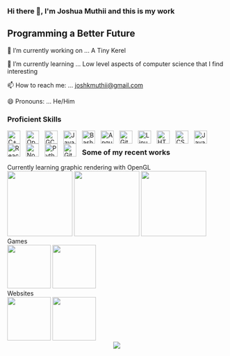 
### Hi there 👋, I'm Joshua Muthii and this is my work


**Programming a Better Future** 
--

 🔭 I’m currently working on ... A Tiny Kerel 
 
🌱 I’m currently learning ...  Low level aspects of computer science that I find interesting 

📫 How to reach me: ... joshkmuthii@gmail.com

😄 Pronouns: ... He/Him

### Proficient Skills

<img align="left" alt="C++" width="30px" style="padding-right:10px;" src="https://cdn.jsdelivr.net/gh/devicons/devicon/icons/cplusplus/cplusplus-original.svg" />
<img align="left" alt="OpenGL" width="30px" style="padding-right:10px;" src="https://cdn.jsdelivr.net/gh/devicons/devicon/icons/opengl/opengl-original.svg" />
<img align="left" alt="GCC" width="30px" style="padding-right:10px;" src="https://cdn.jsdelivr.net/gh/devicons/devicon/icons/gcc/gcc-original.svg" />
<img align="left" alt="Java" width="30px" style="padding-right:10px;" src="https://cdn.jsdelivr.net/gh/devicons/devicon/icons/java/java-original.svg"/>

<img align="left" alt="Bash" width="30px" style="padding-right:10px;" src="https://cdn.jsdelivr.net/gh/devicons/devicon/icons/bash/bash-original.svg" />
<img align="left" alt="Angular" width="30px" style="padding-right:10px;" src="https://cdn.jsdelivr.net/gh/devicons/devicon/icons/angularjs/angularjs-plain.svg" />
<img align="left" alt="Git" width="30px" style="padding-right:10px;" src="https://cdn.jsdelivr.net/gh/devicons/devicon/icons/git/git-original.svg" />
<img align="left" alt="Linux" width="30px" style="padding-right:10px;" src="https://cdn.jsdelivr.net/gh/devicons/devicon/icons/linux/linux-original.svg" />
<img align="left" alt="HTML" width="30px" style="padding-right:10px;" src="https://cdn.jsdelivr.net/gh/devicons/devicon/icons/html5/html5-plain.svg" />
<img align="left" alt="CSS" width="30px" style="padding-right:10px;" src="https://cdn.jsdelivr.net/gh/devicons/devicon/icons/css3/css3-plain.svg" />
<img align="left" alt="JavaScript" width="30px" style="padding-right:10px;" src="https://cdn.jsdelivr.net/gh/devicons/devicon/icons/javascript/javascript-plain.svg" />
<img align="left" alt="React" width="30px" style="padding-right:10px;" src="https://cdn.jsdelivr.net/gh/devicons/devicon/icons/react/react-original.svg" />
<img align="left" alt="NodeJS" width="30px" style="padding-right:10px;" src="https://cdn.jsdelivr.net/gh/devicons/devicon/icons/nodejs/nodejs-original.svg" />
<img align="left" alt="Python" width="30px" style="padding-right:10px;" src="https://cdn.jsdelivr.net/gh/devicons/devicon/icons/python/python-plain.svg" />
<img align="left" alt="GitHub" width="30px" style="padding-right:10px;" src="https://cdn.jsdelivr.net/gh/devicons/devicon/icons/github/github-original.svg" />
<br />

### Some of my recent works

 <div>
  Currently learning graphic rendering with OpenGL <br />
 <img src="https://github.com/Jkm036/Jkm036/assets/93635097/6b879767-7b9f-46f0-9f10-2a402b8bdccc" height="150px">
 <img src="https://github.com/Jkm036/Jkm036/assets/93635097/60cc1818-c95b-4167-989c-6ea8aeff6ecb" height = "150px"/>
 <img height="150px"  src="https://github.com/Jkm036/Jkm036/assets/93635097/c41949ab-dd9e-4078-8df3-7628c92390b0"/>
 


 </div>
 <div>
   Games <br />
   <image  height="100px"  src="https://user-images.githubusercontent.com/93635097/241766238-71bcd95f-e090-4698-a5ef-fccc4f4809c6.png"/>
   <image  height="100px"  src="https://user-images.githubusercontent.com/93635097/241752624-a561603c-e0a5-4020-b935-8223de978650.png"/>


 </div>
 <div>
  Websites <br />
 <image height="100px"  src="https://github.com/Jkm036/Jkm036/assets/93635097/52b3f590-c748-44fa-b3a8-7b99f34d36b8"/>
 <image height="100px"  src="https://github.com/Jkm036/Jkm036/assets/93635097/8db193f7-d219-4617-8460-87d85ea27e57"/>

 
 </div>
 
 
 
 
<div align="center"><img src="http://github-readme-streak-stats.herokuapp.com?user=Jkm036&theme=dark&background=000000"/></div>

